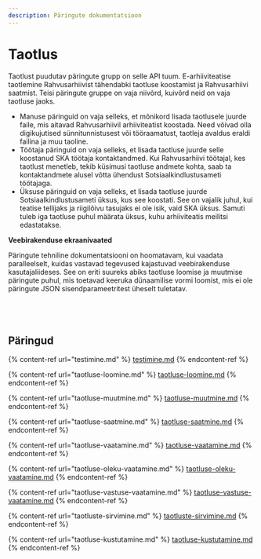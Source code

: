 ```yaml
---
description: Päringute dokumentatsioon
---
```


# Taotlus

Taotlust puudutav päringute grupp on selle API tuum. E-arhiiviteatise taotlemine Rahvusarhiivist tähendabki taotluse koostamist ja Rahvusarhiivi saatmist. Teisi päringute gruppe on vaja niivõrd, kuivõrd neid on vaja taotluse jaoks.

* Manuse päringuid on vaja selleks, et mõnikord lisada taotlusele juurde faile, mis aitavad Rahvusarhiivil arhiiviteatist koostada. Need võivad olla digikujutised sünnitunnistusest või tööraamatust, taotleja avaldus eraldi failina ja muu taoline.
* Töötaja päringuid on vaja selleks, et lisada taotluse juurde selle koostanud SKA töötaja kontaktandmed. Kui Rahvusarhiivi töötajal, kes taotlust menetleb, tekib küsimusi taotluse andmete kohta, saab ta kontaktandmete alusel võtta ühendust Sotsiaalkindlustusameti töötajaga.
* Üksuse päringuid on vaja selleks, et lisada taotluse juurde Sotsiaalkindlustusameti üksus, kus see koostati. See on vajalik juhul, kui teatise tellijaks ja riigilõivu tasujaks ei ole isik, vaid SKA üksus. Samuti tuleb iga taotluse puhul määrata üksus, kuhu arhiiviteatis meilitsi edastatakse.

**Veebirakenduse ekraanivaated**

Päringute tehniline dokumentatsiooni on hoomatavam, kui vaadata paralleelselt, kuidas vastavad tegevused kajastuvad veebirakenduse kasutajaliideses. See on eriti suureks abiks taotluse loomise ja muutmise päringute puhul, mis toetavad keeruka dünaamilise vormi loomist, mis ei ole päringute JSON sisendparameetritest üheselt tuletatav.

<div>

<figure><img src="../../.gitbook/assets/E-arhiiviteatis-Taotlused (1).png" alt=""><figcaption></figcaption></figure>

 

<figure><img src="../../.gitbook/assets/E-arhiiviteatis-Uus-taotlus (2).png" alt=""><figcaption></figcaption></figure>

 

<figure><img src="../../.gitbook/assets/E-arhiiviteatis-Uus-taotlus (1).png" alt=""><figcaption></figcaption></figure>

 

<figure><img src="../../.gitbook/assets/E-arhiiviteatis-Vaata-taotlust (3).png" alt=""><figcaption></figcaption></figure>

</div>

## Päringud

{% content-ref url="testimine.md" %}
[testimine.md](testimine.md)
{% endcontent-ref %}

{% content-ref url="taotluse-loomine.md" %}
[taotluse-loomine.md](taotluse-loomine.md)
{% endcontent-ref %}

{% content-ref url="taotluse-muutmine.md" %}
[taotluse-muutmine.md](taotluse-muutmine.md)
{% endcontent-ref %}

{% content-ref url="taotluse-saatmine.md" %}
[taotluse-saatmine.md](taotluse-saatmine.md)
{% endcontent-ref %}

{% content-ref url="taotluse-vaatamine.md" %}
[taotluse-vaatamine.md](taotluse-vaatamine.md)
{% endcontent-ref %}

{% content-ref url="taotluse-oleku-vaatamine.md" %}
[taotluse-oleku-vaatamine.md](taotluse-oleku-vaatamine.md)
{% endcontent-ref %}

{% content-ref url="taotluse-vastuse-vaatamine.md" %}
[taotluse-vastuse-vaatamine.md](taotluse-vastuse-vaatamine.md)
{% endcontent-ref %}

{% content-ref url="taotluste-sirvimine.md" %}
[taotluste-sirvimine.md](taotluste-sirvimine.md)
{% endcontent-ref %}

{% content-ref url="taotluse-kustutamine.md" %}
[taotluse-kustutamine.md](taotluse-kustutamine.md)
{% endcontent-ref %}
